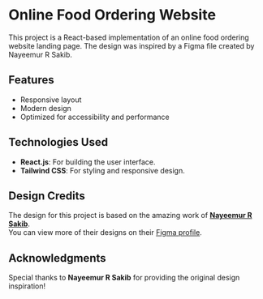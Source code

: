 # Online Food Ordering Website

This project is a React-based implementation of an online food ordering website landing page. The design was inspired by a Figma file created by Nayeemur R Sakib.

## Features

- Responsive layout
- Modern design
- Optimized for accessibility and performance

## Technologies Used

- **React.js**: For building the user interface.
- **Tailwind CSS**: For styling and responsive design.

## Design Credits

The design for this project is based on the amazing work of **[Nayeemur R Sakib](https://www.figma.com/community/file/1235552657512909825/online-food-ordering-website-landing-page)**.  
You can view more of their designs on their [Figma profile](https://www.figma.com/@nayeemurrsakib).

## Acknowledgments

Special thanks to **Nayeemur R Sakib** for providing the original design inspiration!
